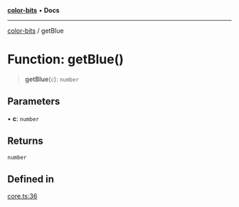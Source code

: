 [**color-bits**](../README.md) • **Docs**

***

[color-bits](../README.md) / getBlue

# Function: getBlue()

> **getBlue**(`c`): `number`

## Parameters

• **c**: `number`

## Returns

`number`

## Defined in

[core.ts:36](https://github.com/romgrk/color-bits/blob/c5c0102ea19a813c9c975d4fbcf79d350814076c/src/core.ts#L36)
